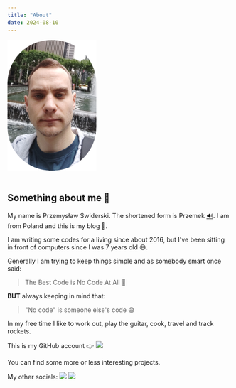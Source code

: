 ```yaml
---
title: "About"
date: 2024-08-10
---
```


<img src="/pages/about/me.png" alt="me" width="200" />

<br/>
<br/>

## Something about me 🙂

My name is Przemysław Świderski.
The shortened form is Przemek [🔊](/pages/about/Przemek.mp3).
I am from Poland and this is my blog 👋.

I am writing some codes for a living since about 2016,
but I've been sitting in front of computers since I was 7 years old 😅.

Generally I am trying to keep things simple and as
somebody smart once said:

> The Best Code is No Code At All 🙂

**BUT** always keeping in mind that:

> "No code" is someone else's code 😅

In my free time I like to work out, play the guitar, cook, travel and track rockets.

This is my GitHub account
👉 <a target="_blank" href="https://github.com/PrzemyslawSwiderski"><img src="https://img.shields.io/github/followers/PrzemyslawSwiderski?style=social" /></a>

You can find some more or less interesting projects.

My other socials:
<a target="_blank" href="https://x.com/przemswid"><img src="https://img.shields.io/twitter/follow/przemswid.svg?style=social" /></a>
<a target="_bland" href="https://linkedin.com/in/pswidersk/"><img src="https://img.shields.io/badge/linkedin-pswidersk-blue?style=social&logo=linkedin" /></a>
